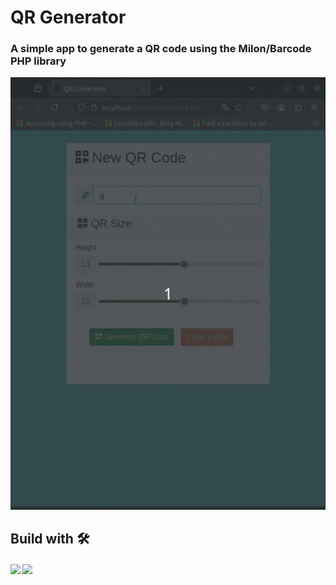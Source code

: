 # QR Generator  

  ### A simple app to generate a QR code using the Milon/Barcode PHP library  


        

   ![gif](https://github.com/cpp981/QR-Generator/blob/main/img/2024-08-15%2002-13.gif)  


  ## Build with 🛠️  

  #### <img src="https://img.shields.io/badge/php-%23777BB4.svg?style=for-the-badge&logo=php&logoColor=white"> <img src="https://img.shields.io/badge/jquery-%230769AD.svg?style=for-the-badge&logo=jquery&logoColor=white">
